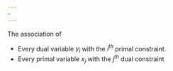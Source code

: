```yaml
---
~
---
```


The association of

- Every dual variable $y_{i}$ with the $i^{th}$ primal constraint.
- Every primal variable $x_{j}$ with the $j^{th}$ dual constraint